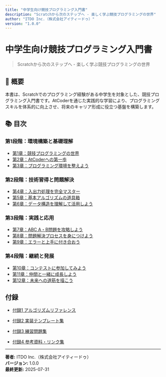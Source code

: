 ```yaml
---
title: "中学生向け競技プログラミング入門書"
description: "Scratchから次のステップへ - 楽しく学ぶ競技プログラミングの世界"
author: "ITDO Inc.（株式会社アイティードゥ）"
version: "1.0.0"
---
```


# 中学生向け競技プログラミング入門書

> Scratchから次のステップへ - 楽しく学ぶ競技プログラミングの世界

## 📖 概要

本書は、Scratchでのプログラミング経験がある中学生を対象とした、競技プログラミング入門書です。AtCoderを通じた実践的な学習により、プログラミングスキルを体系的に向上させ、将来のキャリア形成に役立つ基盤を構築します。

## 📚 目次

### 第1段階：環境構築と基礎理解
- [第1章：競技プログラミングの世界](src/chapter-introduction/)
- [第2章：AtCoderへの第一歩](src/chapter-environment-setup/)
- [第3章：プログラミング環境を整えよう](src/chapter-programming-environment/)

### 第2段階：技術習得と問題解決
- [第4章：入出力処理を完全マスター](src/chapter-input-output/)
- [第5章：基本アルゴリズムの道具箱](src/chapter-basic-algorithms/)
- [第6章：データ構造を理解して活用しよう](src/chapter-basic-data-structures/)

### 第3段階：実践と応用
- [第7章：ABC A・B問題を攻略しよう](src/chapter-abc-problems/)
- [第8章：問題解決プロセスを身につけよう](src/chapter-problem-solving/)
- [第9章：エラーと上手に付き合おう](src/chapter-debugging/)

### 第4段階：継続と発展
- [第10章：コンテストに参加してみよう](src/chapter-contest-participation/)
- [第11章：仲間と一緒に成長しよう](src/chapter-community/)
- [第12章：未来への道筋を描こう](src/chapter-future-career/)




## 付録

- [付録1 アルゴリズムリファレンス](src/appendices/algorithm-reference.md)

- [付録2 実装テンプレート集](src/appendices/implementation-templates.md)

- [付録3 練習問題集](src/appendices/practice-problems.md)

- [付録4 参考資料・リンク集](src/appendices/resources.md)



---

**著者:** ITDO Inc.（株式会社アイティードゥ）  
**バージョン:** 1.0.0  
**最終更新:** 2025-07-31
